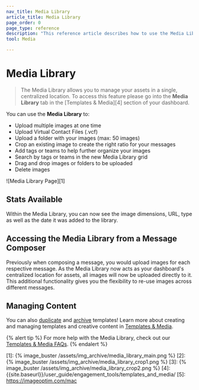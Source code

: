 ```yaml
---
nav_title: Media Library
article_title: Media Library
page_order: 0
page_type: reference
description: "This reference article describes how to use the Media Library to manage your assets in a single, centralized location."
tool: Media

---
```

# Media Library

> The Media Library allows you to manage your assets in a single, centralized location. To access this feature please go into the **Media Library** tab in the [Templates & Media][4] section of your dashboard.

You can use the **Media Library** to:

* Upload multiple images at one time
* Upload Virtual Contact Files (.vcf)
* Upload a folder with your images (max: 50 images)
* Crop an existing image to create the right ratio for your messages
* Add tags or teams to help further organize your images
* Search by tags or teams in the new Media Library grid
* Drag and drop images or folders to be uploaded
* Delete images

![Media Library Page][1]

## Stats Available
Within the Media Library, you can now see the image dimensions, URL, type as well as the date it was added to the library.

## Accessing the Media Library from a Message Composer
Previously when composing a message, you would upload images for each respective message. As the Media Library now acts as your dashboard's centralized location for assets, all images will now be uploaded directly to it. This additional functionality gives you the flexibility to re-use images across different messages.

## Managing Content 

You can also [duplicate]({{site.baseurl}}/user_guide/engagement_tools/templates_and_media/duplicate/) and [archive]({{site.baseurl}}/user_guide/engagement_tools/templates_and_media/archive/) templates! Learn more about creating and managing templates and creative content in [Templates & Media]({{site.baseurl}}/user_guide/engagement_tools/templates_and_media/).

{% alert tip %} For more help with the Media Library, check out our [Templates & Media FAQs]({{site.baseurl}}/user_guide/engagement_tools/templates_and_media/faqs). {% endalert %}

[1]: {% image_buster /assets/img_archive/media_library_main.png %}
[2]: {% image_buster /assets/img_archive/media_library_crop1.png %}
[3]: {% image_buster /assets/img_archive/media_library_crop2.png %}
[4]: {{site.baseurl}}/user_guide/engagement_tools/templates_and_media/
[5]: https://imageoptim.com/mac
